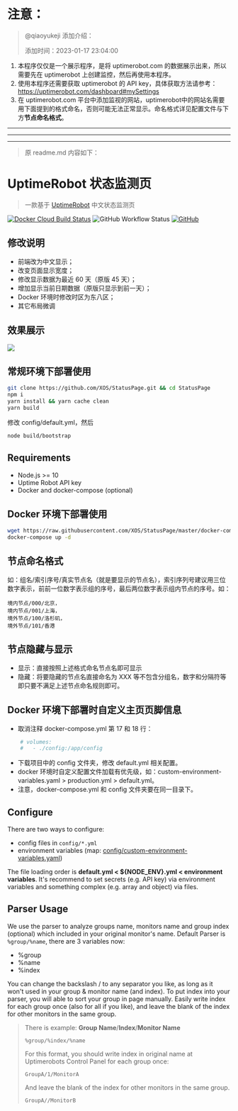 # 注意：
> @qiaoyukeji 添加介绍：
> 
> 添加时间：2023-01-17 23:04:00

1. 本程序仅仅是一个展示程序，是将 uptimerobot.com 的数据展示出来，所以需要先在 uptimerobot 上创建监控，然后再使用本程序。
2. 使用本程序还需要获取 uptimerobot 的 API key，具体获取方法请参考：https://uptimerobot.com/dashboard#mySettings
3. 在 uptimerobot.com 平台中添加监视的网站，uptimerobot中的网站名需要用下面提到的格式命名，否则可能无法正常显示。命名格式详见配置文件与下方**节点命名格式**。



---
---
---

> 原 readme.md 内容如下：

# UptimeRobot 状态监测页

> 一款基于 [UptimeRobot](https://uptimerobot.com/) 中文状态监测页

[![Docker Cloud Build Status](https://img.shields.io/docker/cloud/build/nangle/status-page?style=flat-square)](https://hub.docker.com/r/nangle/status-page/)
![GitHub Workflow Status](https://img.shields.io/github/workflow/status/xOS/StatusPage/Push%20Docker%20Image?&logo=github&style=flat-square)
[![GitHub](https://img.shields.io/github/license/xOS/StatusPage?style=flat-square)](https://github.com/XOS/StatusPage/blob/master/LICENSE)

## 修改说明
* 前端改为中文显示；
* 改变页面显示宽度；
* 修改显示数据为最近 60 天（原版 45 天）；
* 增加显示当前日期数据（原版只显示到前一天）；
* Docker 环境时修改时区为东八区；
* 其它布局微调

## 效果展示

![](https://i.cdn.ink/views/2022/05/25/e3c6f3.png)

## 常规环境下部署使用

```bash
git clone https://github.com/XOS/StatusPage.git && cd StatusPage
npm i
yarn install && yarn cache clean
yarn build
```

修改 config/default.yml，然后

```bash
node build/bootstrap
```

## Requirements

* Node.js >= 10
* Uptime Robot API key
* Docker and docker-compose (optional)

## Docker 环境下部署使用

```bash
wget https://raw.githubusercontent.com/XOS/StatusPage/master/docker-compose.yml
docker-compose up -d
```

## 节点命名格式
如：组名/索引序号/真实节点名（就是要显示的节点名），索引序列号建议用三位数字表示，前前一位数字表示组的序号，最后两位数字表示组内节点的序号。如：

```
境内节点/000/北京，
境内节点/001/上海，
境外节点/100/洛杉矶，
境外节点/101/香港
```

## 节点隐藏与显示
* 显示：直接按照上述格式命名节点名即可显示
* 隐藏：将要隐藏的节点名直接命名为 XXX 等不包含分组名，数字和分隔符等即只要不满足上述节点命名规则即可。

## Docker 环境下部署时自定义主页页脚信息
* 取消注释 docker-compose.yml 第 17 和 18 行：

```bash
    # volumes: 
    #   - ./config:/app/config
```

* 下载项目中的 config 文件夹，修改 default.yml 相关配置。
* docker 环境时自定义配置文件加载有优先级，如：custom-environment-variables.yaml > production.yml > default.yml。
* 注意，docker-compose.yml 和 config 文件夹要在同一目录下。

## Configure

There are two ways to configure:
* config files in `config/*.yml`
* environment variables (map: [config/custom-environment-variables.yaml](config/custom-environment-variables.yaml))

The file loading order is **default.yml < ${NODE_ENV}.yml < environment variables**.
It's recommend to set secrets (e.g. API key) via environment variables and something complex (e.g. array and object) via files.

## Parser Usage

We use the parser to analyze groups name, monitors name and group index (optional) which included in your original monitor's name. 
Default Parser is `%group/%name`, there are 3 variables now: 
  - %group
  - %name
  - %index 

You can change the backslash / to any separator you like, as long as it won't used in your group & monitor name (and index). 
To put index into your parser, you will able to sort your group in page manually. Easily write index for each group once (also for all if you like), and leave the blank of the index for other monitors in the same group.

> There is example:
> **Group Name**/**Index**/**Monitor Name**
> ```
> %group/%index/%name
> ```
> For this format, you should write index in original name at Uptimerobots Control Panel for each group once:
> ```
> GroupA/1/MonitorA
> ```
> And leave the blank of the index for other monitors in the same group.
> ```
> GroupA//MonitorB
> ```

